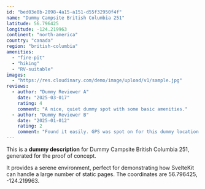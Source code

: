 ```yaml
---
id: "bed03e8b-2098-4a15-a151-d55f32950f4f"
name: "Dummy Campsite British Columbia 251"
latitude: 56.796425
longitude: -124.219963
continent: "north-america"
country: "canada"
region: "british-columbia"
amenities:
  - "fire-pit"
  - "hiking"
  - "RV-suitable"
images:
  - "https://res.cloudinary.com/demo/image/upload/v1/sample.jpg"
reviews:
  - author: "Dummy Reviewer A"
    date: "2025-03-017"
    rating: 4
    comment: "A nice, quiet dummy spot with some basic amenities."
  - author: "Dummy Reviewer B"
    date: "2025-01-012"
    rating: 2
    comment: "Found it easily. GPS was spot on for this dummy location."
---
```


This is a **dummy description** for Dummy Campsite British Columbia 251, generated for the proof of concept.

It provides a serene environment, perfect for demonstrating how SvelteKit can handle a large number of static pages. The coordinates are 56.796425, -124.219963.
